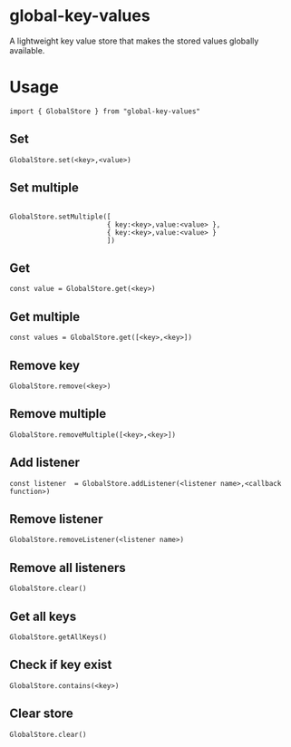 # global-key-values

A lightweight key value store that makes the stored values globally available.

# Usage

```
import { GlobalStore } from "global-key-values"
```

## Set

```
GlobalStore.set(<key>,<value>)
```

## Set multiple

```

GlobalStore.setMultiple([
                        { key:<key>,value:<value> },
                        { key:<key>,value:<value> }
                        ])
```

## Get

```
const value = GlobalStore.get(<key>)
```

## Get multiple

```
const values = GlobalStore.get([<key>,<key>])
```

## Remove key

```
GlobalStore.remove(<key>)
```

## Remove multiple

```
GlobalStore.removeMultiple([<key>,<key>])
```

## Add listener

```
const listener  = GlobalStore.addListener(<listener name>,<callback function>)
```

## Remove listener

```
GlobalStore.removeListener(<listener name>)
```

## Remove all listeners

```
GlobalStore.clear()
```

## Get all keys

```
GlobalStore.getAllKeys()
```

## Check if key exist

```
GlobalStore.contains(<key>)
```

## Clear store

```
GlobalStore.clear()
```
